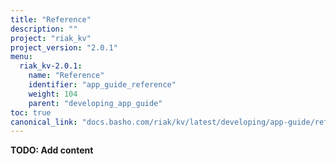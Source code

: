 ```yaml
---
title: "Reference"
description: ""
project: "riak_kv"
project_version: "2.0.1"
menu:
  riak_kv-2.0.1:
    name: "Reference"
    identifier: "app_guide_reference"
    weight: 104
    parent: "developing_app_guide"
toc: true
canonical_link: "docs.basho.com/riak/kv/latest/developing/app-guide/reference.md"
---
```


**TODO: Add content**
